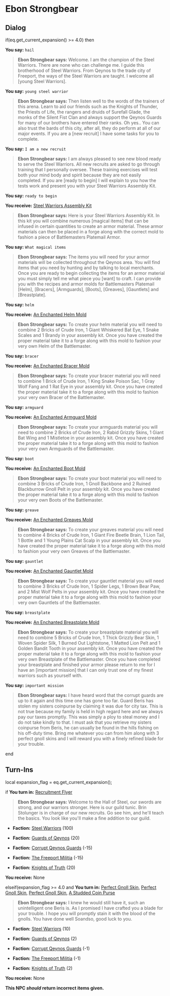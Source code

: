 # Ebon Strongbear
## Dialog

if(eq.get_current_expansion() >= 4.0) then


**You say:** `hail`




>**Ebon Strongbear says:** Welcome. I am the champion of the Steel Warriors. There are none who can challenge me. I guide this brotherhood of Steel Warriors. From Qeynos to the trade city of Freeport, the ways of the Steel Warriors are taught. I welcome all [young Steel Warriors].


**You say:** `young steel warrior`




>**Ebon Strongbear says:** Then listen well to the words of the trainers of this arena. Learn to aid our friends such as the Knights of Thunder, the Priests of Life, the rangers and druids of Surefall Glade, the monks of the Silent Fist Clan and always support the Qeynos Guards for many of our brothers have entered their ranks. Oh yes.. You can also trust the bards of this city, after all, they do perform at all of our major events. If you are a [new recruit] I have some tasks for you to complete.


**You say:** `I am a new recruit`




>**Ebon Strongbear says:** I am always pleased to see new blood ready to serve the Steel Warriors. All new recruits are asked to go through training that I personally oversee. These training exercises will test both your mind body and spirit because they are not easily completed. If you are [ready to begin] I will explain to you how the tests work and present you with your Steel Warriors Assembly Kit.


**You say:** `ready to begin`




**You receive:**  [Steel Warriors Assembly Kit](/item/17268)



>**Ebon Strongbear says:** Here is your Steel Warriors Assembly Kit. In this kit you will combine numerous [magical items] that can be infused in certain quantities to create an armor material. These armor materials can then be placed in a forge along with the correct mold to fashion a piece of Battlemasters Platemail Armor.


**You say:** `What magical items`




>**Ebon Strongbear says:** The items you will need for your armor materials will be collected throughout the Qeynos area. You will find items that you need by hunting and by talking to local merchants. Once you are ready to begin collecting the items for an armor material you must simply tell me what piece you [want] to craft. I can provide you with the recipes and armor molds for Battlemasters Platemail [Helm], [Bracers], [Armguards], [Boots], [Greaves], [Gauntlets] and [Breastplate].


**You say:** `helm`




**You receive:**  [An Enchanted Helm Mold](/item/22610)



>**Ebon Strongbear says:** To create your helm material you will need to combine 2 Bricks of Crude Iron, 1 Giant Whiskered Bat Eye, 1 Snake Scales and 1 Brandy in your assembly kit. Once you have created the proper material take it to a forge along with this mold to fashion your very own Helm of the Battlemaster.


**You say:** `bracer`




**You receive:**  [An Enchanted Bracer Mold](/item/22611)



>**Ebon Strongbear says:** To create your bracer material you will need to combine 1 Brick of Crude Iron, 1 King Snake Poison Sac, 1 Gray Wolf Fang and 1 Rat Eye in your assembly kit. Once you have created the proper material take it to a forge along with this mold to fashion your very own Bracer of the Battlemaster.


**You say:** `armguard`




**You receive:**  [An Enchanted Armguard Mold](/item/22613)



>**Ebon Strongbear says:** To create your armguards material you will need to combine 2 Bricks of Crude Iron, 2 Rabid Grizzly Skins, 1 Giant Bat Wing and 1 Mistletoe in your assembly kit. Once you have created the proper material take it to a forge along with this mold to fashion your very own Armguards of the Battlemaster.


**You say:** `boot`




**You receive:**  [An Enchanted Boot Mold](/item/22612)



>**Ebon Strongbear says:** To create your boot material you will need to combine 3 Bricks of Crude Iron, 1 Gnoll Backbone and 2 Ruined Blackburrow Gnoll Pelt in your assembly kit. Once you have created the proper material take it to a forge along with this mold to fashion your very own Boots of the Battlemaster.


**You say:** `greave`




**You receive:**  [An Enchanted Greaves Mold](/item/22614)



>**Ebon Strongbear says:** To create your greaves material you will need to combine 4 Bricks of Crude Iron, 1 Giant Fire Beetle Brain, 1 Lion Tail, 1 Bottle and 1 Young Plains Cat Scalp in your assembly kit. Once you have created the proper material take it to a forge along with this mold to fashion your very own Greaves of the Battlemaster.


**You say:** `gauntlet`




**You receive:**  [An Enchanted Gauntlet Mold](/item/22615)



>**Ebon Strongbear says:** To create your gauntlet material you will need to combine 3 Bricks of Crude Iron, 1 Spider Legs, 1 Brown Bear Paw, and 2 Mist Wolf Pelts in your assembly kit. Once you have created the proper material take it to a forge along with this mold to fashion your very own Gauntlets of the Battlemaster.


**You say:** `breastplate`




**You receive:**  [An Enchanted Breastplate Mold](/item/22616)



>**Ebon Strongbear says:** To create your breastplate material you will need to combine 5 Bricks of Crude Iron, 1 Thick Grizzly Bear Skin, 1 Woven Spider Silk, 1 Burned Out Lightstone, 1 Matted Lion Pelt and 1 Golden Bandit Tooth in your assembly kit. Once you have created the proper material take it to a forge along with this mold to fashion your very own Breastplate of the Battlemaster. Once you have completed your breastplate and finished your armor please return to me for I have an [important mission] that I can only trust one of my finest warriors such as yourself with.


**You say:** `important mission`




>**Ebon Strongbear says:** I have heard word that the corrupt guards are up to it again and this time one has gone too far. Guard Beris has stolen my sisters coinpurse by claiming it was due for city tax. This is not true because my family is held in high regard here and we always pay our taxes promptly. This was simply a ploy to steal money and I do not take kindly to that. I must ask that you retrieve my sisters coinpurse from Beris, he can usually be found in the hills fishing on his off-duty time. Bring me whatever you can from him along with 3 perfect gnoll skins and I will reward you with a finely refined blade for your trouble.

end

## Turn-Ins



local expansion_flag = eq.get_current_expansion();

if **You turn in:** [Recruitment Flyer](/item/18707)


>**Ebon Strongbear says:** Welcome to the Hall of Steel, our swords are strong, and our warriors stronger. Here is our guild tunic. Brin Stolunger is in charge of our new recruits. Go see him, and he'll teach the basics. You look like you'll make a fine addition to our guild.


* __Faction:__ [Steel Warriors](/faction/311) (100)


* __Faction:__ [Guards of Qeynos](/faction/262) (20)


* __Faction:__ [Corrupt Qeynos Guards](/faction/230) (-15)


* __Faction:__ [The Freeport Militia](/faction/330) (-15)


* __Faction:__ [Knights of Truth](/faction/281) (20)


 **You receive:** None 

elseif(expansion_flag >= 4.0 and  **You turn in:** [Perfect Gnoll Skin](/item/27421), [Perfect Gnoll Skin](/item/27421), [Perfect Gnoll Skin](/item/27421), [A Studded Coin Purse](/item/27422)


>**Ebon Strongbear says:** I knew he would still have it, such an unintelligent one Beris is. As I promised I have crafted you a blade for your trouble. I hope you will promptly stain it with the blood of the gnolls. You have done well Soandso, good luck to you.





* __Faction:__ [Steel Warriors](/faction/311) (10)


* __Faction:__ [Guards of Qeynos](/faction/262) (2)


* __Faction:__ [Corrupt Qeynos Guards](/faction/230) (-1)


* __Faction:__ [The Freeport Militia](/faction/330) (-1)


* __Faction:__ [Knights of Truth](/faction/281) (2)


 **You receive:** None 

**This NPC *should* return incorrect items given.**


